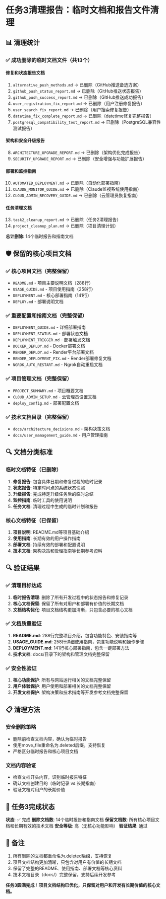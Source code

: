 # 任务3清理报告：临时文档和报告文件清理

## 📊 清理统计

### ✅ 成功删除的临时文档文件（共13个）

#### 修复和状态报告文档
1. `alternative_push_methods.md` → 已删除（GitHub推送备选方案）
2. `github_push_status_report.md` → 已删除（GitHub推送状态报告）
3. `github_push_success_report.md` → 已删除（GitHub推送成功报告）
4. `user_registration_fix_report.md` → 已删除（用户注册修复报告）
5. `user_search_fix_report.md` → 已删除（用户搜索修复报告）
6. `datetime_fix_complete_report.md` → 已删除（datetime修复完整报告）
7. `postgresql_compatibility_test_report.md` → 已删除（PostgreSQL兼容性测试报告）

#### 架构和安全升级报告
8. `ARCHITECTURE_UPGRADE_REPORT.md` → 已删除（架构优化完成报告）
9. `SECURITY_UPGRADE_REPORT.md` → 已删除（安全增强与功能扩展报告）

#### 部署和监控指南
10. `AUTOMATED_DEPLOYMENT.md` → 已删除（自动化部署指南）
11. `CLAUDE_MONITOR_GUIDE.md` → 已删除（Claude监视系统使用指南）
12. `CLOUD_ADMIN_RECOVERY_GUIDE.md` → 已删除（云管理员恢复指南）

#### 任务清理文档
13. `task2_cleanup_report.md` → 已删除（任务2清理报告）
14. `project_cleanup_plan.md` → 已删除（项目清理计划）

**总计删除**: 14个临时报告和指南文档

## 🛡️ 保留的核心项目文档

### ✅ 核心项目文档（完整保留）
- `README.md` - 项目主要说明文档（288行）
- `USAGE_GUIDE.md` - 项目使用指南（258行）
- `DEPLOYMENT.md` - 核心部署指南（141行）
- `DEPLOY.md` - 部署说明文档

### ✅ 重要配置和指南文档（完整保留）
- `DEPLOYMENT_GUIDE.md` - 详细部署指南
- `DEPLOYMENT_STATUS.md` - 部署状态文档
- `DEPLOYMENT_TRIGGER.md` - 部署触发文档
- `DOCKER_DEPLOY.md` - Docker部署文档
- `RENDER_DEPLOY.md` - Render平台部署文档
- `RENDER_DEPLOYMENT_FIX.md` - Render部署修复文档
- `NGROK_AUTO_RESTART.md` - Ngrok自动重启文档

### ✅ 项目管理文档（完整保留）
- `PROJECT_SUMMARY.md` - 项目概要文档
- `CLOUD_ADMIN_SETUP.md` - 云管理员设置文档
- `deploy_config.md` - 部署配置文档

### ✅ 技术文档目录（完整保留）
- `docs/architecture_decisions.md` - 架构决策文档
- `docs/user_management_guide.md` - 用户管理指南

## 🔍 文档分类标准

### 临时文档特征（已删除）
1. **修复报告**: 包含具体日期和修复过程的临时记录
2. **状态报告**: 特定时间点的系统状态快照
3. **升级报告**: 完成特定升级任务后的临时总结
4. **监控指南**: 临时工具的使用说明
5. **任务文档**: 清理过程中生成的临时计划和报告

### 核心文档特征（已保留）
1. **项目说明**: README.md等项目基础介绍
2. **使用指南**: 长期有效的用户操作指南
3. **部署文档**: 持续有效的部署和配置说明
4. **技术文档**: 架构决策和管理指南等长期参考资料

## 🔍 验证结果

### ✅ 清理目标达成
1. **临时报告清理**: 删除了所有开发过程中的状态报告和修复记录
2. **核心文档保留**: 保留了所有对用户和部署有价值的长期文档
3. **文档结构优化**: 项目文档结构更加清晰，只包含必要的核心文档

### ✅ 文档质量验证
1. **README.md**: 288行完整项目介绍，包含功能特色、安装指南等
2. **USAGE_GUIDE.md**: 258行详细使用指南，包含功能说明和操作步骤
3. **DEPLOYMENT.md**: 141行核心部署指南，包含一键部署方法
4. **技术文档**: docs/目录下的架构和管理文档完整保留

### ✅ 安全性验证
1. **核心功能保护**: 所有与网站运行相关的文档完整保留
2. **用户体验保护**: 用户使用和部署相关的文档完整保留
3. **开发文档保护**: 架构决策和技术指南等开发参考文档完整保留

## 📋 清理方法

### 安全删除策略
- 删除前检查文档内容，确认为临时报告
- 使用move_file重命名为.deleted后缀，支持恢复
- 严格区分临时报告和核心项目文档

### 文档内容验证
- 检查文档开头内容，识别临时报告特征
- 确认文档创建目的（临时记录 vs 长期指南）
- 验证文档对用户的长期价值

## 🎯 任务3完成状态

**状态**: ✅ 完成
**删除文档数**: 14个临时报告和指南文档
**保留文档数**: 所有核心项目文档和长期有效的技术文档
**安全等级**: 高（无核心功能影响）
**验证结果**: 通过

## 📝 备注

1. 所有删除的文档都重命名为.deleted后缀，支持恢复
2. 项目文档结构更加清晰，只包含对用户有价值的长期文档
3. 保留了完整的README、使用指南、部署文档等核心资料
4. 技术文档目录（docs/）完整保留，支持后续开发参考

**任务3圆满完成！项目文档结构已优化，只保留对用户和开发有长期价值的核心文档。**